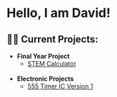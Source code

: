 <h1>Hello, I am David! </h1>

<h2>👨‍💻 Current Projects:</h2>

- <b>Final Year Project</b>
  - [STEM Calculator](https://github.com/ElectronicGalaxy/Final_Year_Project/tree/main)
     <br />
     <br />
- <b>Electronic Projects</b>
  - [555 Timer IC Version 1](https://github.com/ElectronicGalaxy/555_Timer_IC_Version1/blob/main/README.md)



